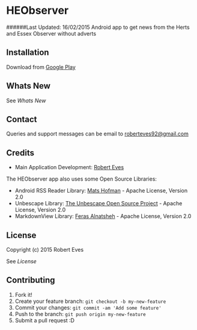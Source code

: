 # HEObserver
######Last Updated: 16/02/2015
Android app to get news from the Herts and Essex Observer without adverts
## Installation

Download from [Google Play](http://play.google.com/store/apps/details?id=com.roberteves.heobserver)

## Whats New
See *Whats New*

## Contact
Queries and support messages can be email to [roberteves92@gmail.com](mailto:roberteves92@gmail.com?Subject=HEObserver%20App)

## Credits
* Main Application Development: [Robert Eves](https://github.com/RobertEves92)

The HEObserver app also uses some Open Source Libraries:

* Android RSS Reader Library: [Mats Hofman](https://github.com/matshofman/Android-RSS-Reader-Library)  - Apache License, Version 2.0
* Unbescape Library: [The Unbescape Open Source Project](https://github.com/unbescape/unbescape)  - Apache License, Version 2.0
* MarkdownView Library: [Feras Alnatsheh](https://github.com/falnatsheh/MarkdownView)  - Apache License, Version 2.0

## License
Copyright (c) 2015 Robert Eves

See *License*

## Contributing

1. Fork it!
2. Create your feature branch: `git checkout -b my-new-feature`
3. Commit your changes: `git commit -am 'Add some feature'`
4. Push to the branch: `git push origin my-new-feature`
5. Submit a pull request :D
